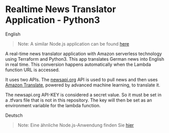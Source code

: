 # Realtime News Translator Application - Python3

English
> Note: A similar Node.js application can be found [here](https://github.com/kusumsiri/Realtime_News_Translator_Nodejs)

A real-time news translator application with Amazon serverless technology using Terraform and Python3. This app translates German news into English in real time. This conversion happens automatically when the Lambda function URL is accessed.

It uses two APIs. The [newsapi.org](https://newsapi.org/) API is used to pull news and then uses [Amazon Translate](https://docs.aws.amazon.com/translate/latest/dg/what-is.html), powered by advanced machine learning, to translate it.

The newsapi.org API-KEY is considered a secret value. So it must be set in a .tfvars file that is not in this repository. The key will then be set as an environment variable for the lambda function.

Deutsch
> Note: Eine ähnliche Node.js-Anwendung finden Sie [hier](https://github.com/kusumsiri/Realtime_News_Translator_Nodejs)
